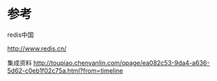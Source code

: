 


# 参考

redis中国

http://www.redis.cn/

集成资料
http://toupiao.chenyanlin.com/opage/ea082c53-9da4-a636-5d62-c0eb1f02c75a.html?from=timeline